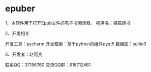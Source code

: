 # epuber
1、本软件用于打开Epub文件的电子书阅读器。
   程序名：橘猫读书

2、开发相关

   开发工具：pycharm
   开发框架：基于python的组件pyqt5
   数据库：sqlite3

3、开发者：赵阿贵

   联系QQ：37156760
   交流QQ群：616712461
   
